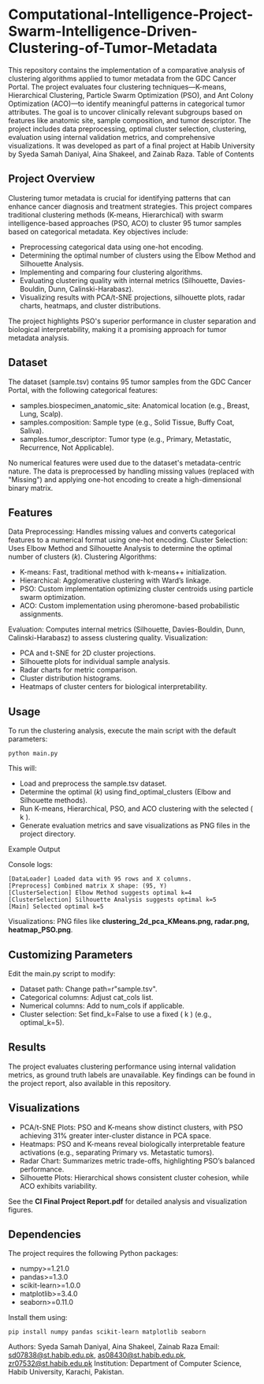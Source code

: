 # Computational-Intelligence-Project-Swarm-Intelligence-Driven-Clustering-of-Tumor-Metadata

This repository contains the implementation of a comparative analysis of clustering algorithms applied to tumor metadata from the GDC Cancer Portal. The project evaluates four clustering techniques—K-means, Hierarchical Clustering, Particle Swarm Optimization (PSO), and Ant Colony Optimization (ACO)—to identify meaningful patterns in categorical tumor attributes. The goal is to uncover clinically relevant subgroups based on features like anatomic site, sample composition, and tumor descriptor.
The project includes data preprocessing, optimal cluster selection, clustering, evaluation using internal validation metrics, and comprehensive visualizations. It was developed as part of a final project at Habib University by Syeda Samah Daniyal, Aina Shakeel, and Zainab Raza.
Table of Contents

## Project Overview
Clustering tumor metadata is crucial for identifying patterns that can enhance cancer diagnosis and treatment strategies. This project compares traditional clustering methods (K-means, Hierarchical) with swarm intelligence-based approaches (PSO, ACO) to cluster 95 tumor samples based on categorical metadata. Key objectives include:

- Preprocessing categorical data using one-hot encoding.
- Determining the optimal number of clusters using the Elbow Method and Silhouette Analysis.
- Implementing and comparing four clustering algorithms.
- Evaluating clustering quality with internal metrics (Silhouette, Davies-Bouldin, Dunn, Calinski-Harabasz).
- Visualizing results with PCA/t-SNE projections, silhouette plots, radar charts, heatmaps, and cluster distributions.

The project highlights PSO's superior performance in cluster separation and biological interpretability, making it a promising approach for tumor metadata analysis.

## Dataset
The dataset (sample.tsv) contains 95 tumor samples from the GDC Cancer Portal, with the following categorical features:

- samples.biospecimen_anatomic_site: Anatomical location (e.g., Breast, Lung, Scalp).
- samples.composition: Sample type (e.g., Solid Tissue, Buffy Coat, Saliva).
- samples.tumor_descriptor: Tumor type (e.g., Primary, Metastatic, Recurrence, Not Applicable).

No numerical features were used due to the dataset's metadata-centric nature. The data is preprocessed by handling missing values (replaced with "Missing") and applying one-hot encoding to create a high-dimensional binary matrix.

## Features

Data Preprocessing: Handles missing values and converts categorical features to a numerical format using one-hot encoding.
Cluster Selection: Uses Elbow Method and Silhouette Analysis to determine the optimal number of clusters (_k_).
Clustering Algorithms:
- K-means: Fast, traditional method with k-means++ initialization.
- Hierarchical: Agglomerative clustering with Ward’s linkage.
- PSO: Custom implementation optimizing cluster centroids using particle swarm optimization.
- ACO: Custom implementation using pheromone-based probabilistic assignments.


Evaluation: Computes internal metrics (Silhouette, Davies-Bouldin, Dunn, Calinski-Harabasz) to assess clustering quality.
Visualization:
- PCA and t-SNE for 2D cluster projections.
- Silhouette plots for individual sample analysis.
- Radar charts for metric comparison.
- Cluster distribution histograms.
- Heatmaps of cluster centers for biological interpretability.

## Usage
To run the clustering analysis, execute the main script with the default parameters:
```
python main.py
```

This will:

- Load and preprocess the sample.tsv dataset.
- Determine the optimal (_k_) using find_optimal_clusters (Elbow and Silhouette methods).
- Run K-means, Hierarchical, PSO, and ACO clustering with the selected ( k ).
- Generate evaluation metrics and save visualizations as PNG files in the project directory.

Example Output

Console logs:
```
[DataLoader] Loaded data with 95 rows and X columns.
[Preprocess] Combined matrix X shape: (95, Y)
[ClusterSelection] Elbow Method suggests optimal k=4
[ClusterSelection] Silhouette Analysis suggests optimal k=5
[Main] Selected optimal k=5
```

Visualizations: PNG files like **clustering_2d_pca_KMeans.png, radar.png, heatmap_PSO.png**.

## Customizing Parameters
Edit the main.py script to modify:

- Dataset path: Change path=r"sample.tsv".
- Categorical columns: Adjust cat_cols list.
- Numerical columns: Add to num_cols if applicable.
- Cluster selection: Set find_k=False to use a fixed ( k ) (e.g., optimal_k=5).

## Results
The project evaluates clustering performance using internal validation metrics, as ground truth labels are unavailable. Key findings can be found in the project report, also available in this repository.

## Visualizations

- PCA/t-SNE Plots: PSO and K-means show distinct clusters, with PSO achieving 31% greater inter-cluster distance in PCA space.
- Heatmaps: PSO and K-means reveal biologically interpretable feature activations (e.g., separating Primary vs. Metastatic tumors).
- Radar Chart: Summarizes metric trade-offs, highlighting PSO’s balanced performance.
- Silhouette Plots: Hierarchical shows consistent cluster cohesion, while ACO exhibits variability.

See the **CI Final Project Report.pdf** for detailed analysis and visualization figures.

## Dependencies
The project requires the following Python packages:

- numpy>=1.21.0
- pandas>=1.3.0
- scikit-learn>=1.0.0
- matplotlib>=3.4.0
- seaborn>=0.11.0

Install them using:
```
pip install numpy pandas scikit-learn matplotlib seaborn
```

Authors: Syeda Samah Daniyal, Aina Shakeel, Zainab Raza
Email: sd07838@st.habib.edu.pk, as08430@st.habib.edu.pk, zr07532@st.habib.edu.pk
Institution: Department of Computer Science, Habib University, Karachi, Pakistan.
